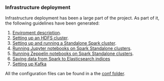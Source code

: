 ### Infrastructure deployment
Infrastructure deployment has been a large part of the project. As part of it, the following guidelines have been generated:
1. [Enviroment description](./environment-description.md). 
2. [Setting up an HDFS cluster](./hadoop-cluster-setup.md).
3. [Setting up and running a Standalone Spark cluster](./spark-standalone-cluster-setup.md).
4. [Running Jupyter notebooks on Spark Standalone clusters](./jupyter-setup.md).
5. [Running Zeppelin notebooks on Spark Standalone clusters](./zeppelin-setup.md).
6. [Saving data from Spark to Elasticsearch indices](./spark-elasticsearch-setup.md)
7. [Setting up Kafka](./kafka-setup.md)

All the configuration files can be found in a the [conf folder](../conf/    ).